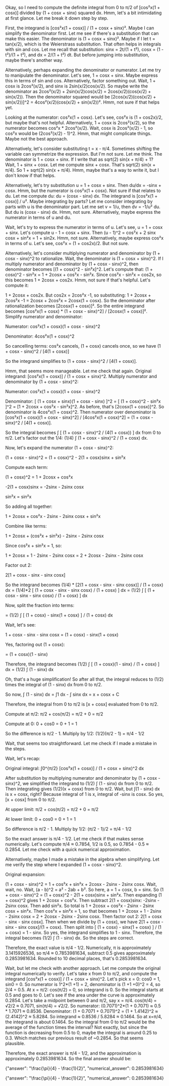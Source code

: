 <think>
Okay, so I need to compute the definite integral from 0 to π/2 of [cos²x(1 + cosx)] divided by (1 + cosx + sinx) squared dx. Hmm, let's a bit intimidating at first glance. Let me break it down step by step.

First, the integrand is [cos²x(1 + cosx)] / (1 + cosx + sinx)². Maybe I can simplify the denominator first. Let me see if there's a substitution that can make this easier. The denominator is (1 + cosx + sinx)². Maybe if I let t = tan(x/2), which is the Weierstrass substitution. That often helps in integrals with sin and cos. Let me recall that substitution: sinx = 2t/(1 + t²), cosx = (1 - t²)/(1 + t²), and dx = 2/(1 + t²) dt. But before jumping into substitution, maybe there's another way.

Alternatively, perhaps expanding the denominator or numerator. Let me try to manipulate the denominator. Let's see, 1 + cosx + sinx. Maybe express this in terms of sin and cos. Alternatively, factor something out. Wait, 1 + cosx is 2cos²(x/2), and sinx is 2sin(x/2)cos(x/2). So maybe write the denominator as 2cos²(x/2) + 2sin(x/2)cos(x/2) = 2cos(x/2)(cos(x/2) + sin(x/2)). Then the denominator squared would be [2cos(x/2)(cos(x/2) + sin(x/2))]^2 = 4cos²(x/2)(cos(x/2) + sin(x/2))². Hmm, not sure if that helps yet.

Looking at the numerator: cos²x(1 + cosx). Let's see, cos²x is (1 + cos2x)/2, but maybe that's not helpful. Alternatively, 1 + cosx is 2cos²(x/2), so the numerator becomes cos²x * 2cos²(x/2). Wait, cosx is 2cos²(x/2) - 1, so cos²x would be (2cos²(x/2) - 1)^2. Hmm, that might complicate things. Maybe not the best approach.

Alternatively, let's consider substituting t = x - π/4. Sometimes shifting the variable can symmetrize the expression. But I'm not sure. Let me think. The denominator is 1 + cosx + sinx. If I write that as sqrt(2) sin(x + π/4) + 1? Wait, 1 + sinx + cosx. Let me compute sinx + cosx. That's sqrt(2) sin(x + π/4). So 1 + sqrt(2) sin(x + π/4). Hmm, maybe that's a way to write it, but I don't know if that helps.

Alternatively, let's try substitution u = 1 + cosx + sinx. Then du/dx = -sinx + cosx. Hmm, but the numerator is cos²x(1 + cosx). Not sure if that relates to du. Let me compute du: du = (cosx - sinx) dx. The integrand is [cos²x(1 + cosx)] / u². Maybe integrating by parts? Let me consider integrating by parts with u is the denominator part. Let me set v = 1/u, then dv = -1/u² du. But du is (cosx - sinx) dx. Hmm, not sure. Alternatively, maybe express the numerator in terms of u and du.

Wait, let's try to express the numerator in terms of u. Let's see, u = 1 + cosx + sinx. Let's compute u - 1 = cosx + sinx. Then (u - 1)^2 = cos²x + 2 sinx cosx + sin²x = 1 + sin2x. Hmm, not sure. Alternatively, maybe express cos²x in terms of u. Let's see, cos²x = (1 + cos2x)/2. But not sure.

Alternatively, let's consider multiplying numerator and denominator by (1 + cosx - sinx)^2 to rationalize. Wait, the denominator is (1 + cosx + sinx)^2. If I multiply numerator and denominator by (1 + cosx - sinx)^2, then denominator becomes [(1 + cosx)^2 - sin²x]^2. Let's compute that: (1 + cosx)^2 - sin²x = 1 + 2cosx + cos²x - sin²x. Since cos²x - sin²x = cos2x, so this becomes 1 + 2cosx + cos2x. Hmm, not sure if that's helpful. Let's compute it:

1 + 2cosx + cos2x. But cos2x = 2cos²x -1, so substituting: 1 + 2cosx + 2cos²x -1 = 2cosx + 2cos²x = 2cosx(1 + cosx). So the denominator after rationalization becomes [2cosx(1 + cosx)]². So the entire integrand becomes [cos²x(1 + cosx) * (1 + cosx - sinx)^2] / [2cosx(1 + cosx)]². Simplify numerator and denominator:

Numerator: cos²x(1 + cosx)(1 + cosx - sinx)^2

Denominator: 4cos²x(1 + cosx)^2

So cancelling terms: cos²x cancels, (1 + cosx) cancels once, so we have (1 + cosx - sinx)^2 / [4(1 + cosx)]

So the integrand simplifies to (1 + cosx - sinx)^2 / [4(1 + cosx)].

Hmm, that seems more manageable. Let me check that again. Original integrand: [cos²x(1 + cosx)] / (1 + cosx + sinx)^2. Multiply numerator and denominator by (1 + cosx - sinx)^2:

Numerator: cos²x(1 + cosx)(1 + cosx - sinx)^2

Denominator: [ (1 + cosx + sinx)(1 + cosx - sinx) ]^2 = [ (1 + cosx)^2 - sin²x ]^2 = [1 + 2cosx + cos²x - sin²x]^2. As before, that's [2cosx(1 + cosx)]^2. So denominator is 4cos²x(1 + cosx)^2. Then numerator over denominator is [cos²x(1 + cosx)(1 + cosx - sinx)^2] / [4cos²x(1 + cosx)^2] = (1 + cosx - sinx)^2 / [4(1 + cosx)].

So the integral becomes ∫ [ (1 + cosx - sinx)^2 / (4(1 + cosx)) ] dx from 0 to π/2. Let's factor out the 1/4: (1/4) ∫ (1 + cosx - sinx)^2 / (1 + cosx) dx.

Now, let's expand the numerator (1 + cosx - sinx)^2:

(1 + cosx - sinx)^2 = (1 + cosx)^2 - 2(1 + cosx)sinx + sin²x

Compute each term:

(1 + cosx)^2 = 1 + 2cosx + cos²x

-2(1 + cosx)sinx = -2sinx - 2sinx cosx

sin²x = sin²x

So adding all together:

1 + 2cosx + cos²x - 2sinx - 2sinx cosx + sin²x

Combine like terms:

1 + 2cosx + (cos²x + sin²x) - 2sinx - 2sinx cosx

Since cos²x + sin²x = 1, so:

1 + 2cosx + 1 - 2sinx - 2sinx cosx = 2 + 2cosx - 2sinx - 2sinx cosx

Factor out 2:

2[1 + cosx - sinx - sinx cosx]

So the integrand becomes (1/4) * [2(1 + cosx - sinx - sinx cosx)] / (1 + cosx) dx = (1/4)*2 [ (1 + cosx - sinx - sinx cosx) / (1 + cosx) ] dx = (1/2) ∫ [ (1 + cosx - sinx - sinx cosx) / (1 + cosx) ] dx

Now, split the fraction into terms:

= (1/2) ∫ [ (1 + cosx) - sinx(1 + cosx) ] / (1 + cosx) dx

Wait, let's see:

1 + cosx - sinx - sinx cosx = (1 + cosx) - sinx(1 + cosx)

Yes, factoring out (1 + cosx):

= (1 + cosx)(1 - sinx)

Therefore, the integrand becomes (1/2) ∫ [ (1 + cosx)(1 - sinx) / (1 + cosx) ] dx = (1/2) ∫ (1 - sinx) dx

Oh, that's a huge simplification! So after all that, the integral reduces to (1/2) times the integral of (1 - sinx) dx from 0 to π/2.

So now, ∫ (1 - sinx) dx = ∫1 dx - ∫ sinx dx = x + cosx + C

Therefore, the integral from 0 to π/2 is [x + cosx] evaluated from 0 to π/2.

Compute at π/2: π/2 + cos(π/2) = π/2 + 0 = π/2

Compute at 0: 0 + cos0 = 0 + 1 = 1

So the difference is π/2 - 1. Multiply by 1/2: (1/2)(π/2 - 1) = π/4 - 1/2

Wait, that seems too straightforward. Let me check if I made a mistake in the steps.

Wait, let's recap:

Original integral: ∫0^{π/2} [cos²x(1 + cosx)] / (1 + cosx + sinx)^2 dx

After substitution by multiplying numerator and denominator by (1 + cosx - sinx)^2, we simplified the integrand to (1/2) ∫ (1 - sinx) dx from 0 to π/2. Then integrating gives (1/2)(x + cosx) from 0 to π/2. Wait, but ∫(1 - sinx) dx is x + cosx, right? Because integral of 1 is x, integral of -sinx is cosx. So yes, [x + cosx] from 0 to π/2.

At upper limit: π/2 + cos(π/2) = π/2 + 0 = π/2

At lower limit: 0 + cos0 = 0 + 1 = 1

So difference is π/2 - 1. Multiply by 1/2: (π/2 - 1)/2 = π/4 - 1/2

So the exact answer is π/4 - 1/2. Let me check if that makes sense numerically. Let's compute π/4 ≈ 0.7854, 1/2 is 0.5, so 0.7854 - 0.5 ≈ 0.2854. Let me check with a quick numerical approximation.

Alternatively, maybe I made a mistake in the algebra when simplifying. Let me verify the step where I expanded (1 + cosx - sinx)^2.

Original expansion:

(1 + cosx - sinx)^2 = 1 + cos²x + sin²x + 2cosx - 2sinx - 2sinx cosx. Wait, wait, no. Wait, (a - b)^2 = a² - 2ab + b². So here, a = 1 + cosx, b = sinx. So (1 + cosx - sinx)^2 = (1 + cosx)^2 - 2(1 + cosx)sinx + sin²x. Then expanding (1 + cosx)^2 gives 1 + 2cosx + cos²x. Then subtract 2(1 + cosx)sinx: -2sinx - 2sinx cosx. Then add sin²x. So total is 1 + 2cosx + cos²x - 2sinx - 2sinx cosx + sin²x. Then cos²x + sin²x = 1, so that becomes 1 + 2cosx + 1 - 2sinx - 2sinx cosx = 2 + 2cosx - 2sinx - 2sinx cosx. Then factor out 2: 2[1 + cosx - sinx - sinx cosx]. Then when we divide by (1 + cosx), we have 2[1 + cosx - sinx - sinx cosx]/(1 + cosx). Then split into [ (1 + cosx) - sinx(1 + cosx) ] / (1 + cosx) = 1 - sinx. So yes, the integrand simplifies to 1 - sinx. Therefore, the integral becomes (1/2) ∫ (1 - sinx) dx. So the steps are correct.

Therefore, the exact value is π/4 - 1/2. Numerically, π is approximately 3.1415926536, so π/4 ≈ 0.7853981634, subtract 0.5 gives approximately 0.2853981634. Rounded to 10 decimal places, that's 0.2853981634.

Wait, but let me check with another approach. Let me compute the original integral numerically to verify. Let's take x from 0 to π/2, and compute the integrand [cos²x(1 + cosx)] / (1 + cosx + sinx)^2. Let's pick x = 0: cos0 = 1, sin0 = 0. So numerator is 1^2*(1 +1) = 2, denominator is (1 +1 +0)^2 = 4, so 2/4 = 0.5. At x = π/2: cos(π/2) = 0, so integrand is 0. So the integral starts at 0.5 and goes to 0. Let's see if the area under the curve is approximately 0.2854. Let's take a midpoint between 0 and π/2, say x = π/4. cos(π/4) = √2/2 ≈ 0.7071, sin(π/4) = √2/2. So numerator: (0.7071)^2*(1 + 0.7071) ≈ 0.5 * 1.7071 ≈ 0.8536. Denominator: (1 + 0.7071 + 0.7071)^2 = (1 + 1.4142)^2 ≈ (2.4142)^2 ≈ 5.8284. So integrand ≈ 0.8536 / 5.8284 ≈ 0.1464. So at x=π/4, the integrand is about 0.1464. So the integral from 0 to π/2 would be the average of the function times the interval? Not exactly, but since the function is decreasing from 0.5 to 0, maybe the integral is around 0.25 to 0.3. Which matches our previous result of ~0.2854. So that seems plausible.

Therefore, the exact answer is π/4 - 1/2, and the approximation is approximately 0.2853981634. So the final answer should be:

{"answer": "\frac{\pi}{4} - \frac{1}{2}", "numerical_answer": 0.2853981634}
</think>

{"answer": "\frac{\pi}{4} - \frac{1}{2}", "numerical_answer": 0.2853981634}